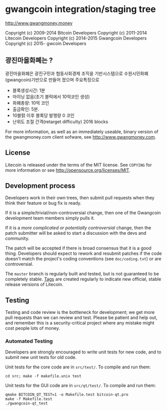 gwangcoin integration/staging tree
================================

http://www.gwangmoney.money

Copyright (c) 2009-2014 Bitcoin Developers
Copyright (c) 2011-2014 Litecoin Developers
Copyright (c) 2014-2015 Gwangcoin Developers
Copyright (c) 2015-     gwcoin Developers

광진마을화폐는 ?
----------------

광진마을화폐은 광진구민과 협동사회경제 조직을 기반시스템으로 수원시민화폐(gwangcoin)기반으로 만들어 졌으며 주요특징으로

  -  블록생성시간: 1분
  -  마이닝 없음(초기 블럭에서 10억코인 생성)
  -  화폐총량: 10억 코인
  -  출금확인: 5분.
  -  10블럵 이후 블록당 발행량 0 코인
  -  난위도 조절 간격(retarget difficulty) 2016 blocks

For more information, as well as an immediately useable, binary version of
the gwangmoney.com client sofware, see http://www.gwangmoney.com.

License
-------

Litecoin is released under the terms of the MIT license. See `COPYING` for more
information or see http://opensource.org/licenses/MIT.

Development process
-------------------

Developers work in their own trees, then submit pull requests when they think
their feature or bug fix is ready.

If it is a simple/trivial/non-controversial change, then one of the Gwangcoin
development team members simply pulls it.

If it is a *more complicated or potentially controversial* change, then the patch
submitter will be asked to start a discussion with the devs and community.

The patch will be accepted if there is broad consensus that it is a good thing.
Developers should expect to rework and resubmit patches if the code doesn't
match the project's coding conventions (see `doc/coding.txt`) or are
controversial.

The `master` branch is regularly built and tested, but is not guaranteed to be
completely stable. [Tags](https://github.com/yezune/gwangcoin/tags) are created
regularly to indicate new official, stable release versions of Litecoin.

Testing
-------

Testing and code review is the bottleneck for development; we get more pull
requests than we can review and test. Please be patient and help out, and
remember this is a security-critical project where any mistake might cost people
lots of money.

### Automated Testing

Developers are strongly encouraged to write unit tests for new code, and to
submit new unit tests for old code.

Unit tests for the core code are in `src/test/`. To compile and run them:

    cd src; make -f makefile.unix test

Unit tests for the GUI code are in `src/qt/test/`. To compile and run them:

    qmake BITCOIN_QT_TEST=1 -o Makefile.test bitcoin-qt.pro
    make -f Makefile.test
    ./gwangcoin-qt_test

